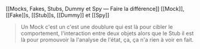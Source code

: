 [[Mocks, Fakes, Stubs, Dummy et Spy — Faire la différence]]
[[Mock]], [[Fake]]s, [[Stub]]s, [[Dummy]] et [[Spy]]

>   Un Mock c'est un c'est une doublure qui est là pour cibler le comportement, l'interaction entre deux objets alors que le Stub il est là pour promouvoir la l'analyse de l'état, ça, ça n'a rien à voir en fait.